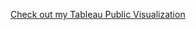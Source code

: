 [Check out my Tableau Public Visualization](https://public.tableau.com/app/profile/ahmed.kasim/viz/paretochartofthewholeworlddeathbycausecbyAhmedKasim/Sheet1)
